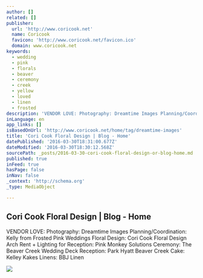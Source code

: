 ```yaml
---
author: []
related: []
publisher:
  url: 'http://www.coricook.net'
  name: Coricook
  favicon: 'http://www.coricook.net/favicon.ico'
  domain: www.coricook.net
keywords:
  - wedding
  - pink
  - florals
  - beaver
  - ceremony
  - creek
  - yellow
  - loved
  - linen
  - frosted
description: 'VENDOR LOVE: Photography: Dreamtime Images Planning/Coordination: Kelly from Frosted Pink Weddings Floral Design: Cori Cook Floral Design Arch Rent + Lighting for Reception: Pink Monkey Solutions Ceremony: The Beaver Creek Wedding Deck Reception: Park Hyatt Beaver Creek Cake: Kelley Kakes Linens: BBJ Linen'
inLanguage: en
app_links: []
isBasedOnUrl: 'http://www.coricook.net/home/tag/dreamtime-images'
title: 'Cori Cook Floral Design | Blog - Home'
datePublished: '2016-03-30T18:31:00.677Z'
dateModified: '2016-03-30T18:30:12.568Z'
sourcePath: _posts/2016-03-30-cori-cook-floral-design-or-blog-home.md
published: true
inFeed: true
hasPage: false
inNav: false
_context: 'http://schema.org'
_type: MediaObject

---
```

<article style=""><h1>Cori Cook Floral Design | Blog - Home</h1><p>VENDOR LOVE: Photography: Dreamtime Images Planning/Coordination: Kelly from Frosted Pink Weddings Floral Design: Cori Cook Floral Design Arch Rent + Lighting for Reception: Pink Monkey Solutions Ceremony: The Beaver Creek Wedding Deck Reception: Park Hyatt Beaver Creek Cake: Kelley Kakes Linens: BBJ Linen</p><img src="http://www.coricook.net/storage/0298.jpg?__SQUARESPACE_CACHEVERSION=1316703235185" /></article>